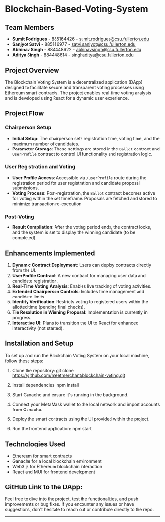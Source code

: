 # Blockchain-Based-Voting-System

## Team Members

- **Sumit Rodrigues** - 885164426 - sumit.rodrigues@csu.fullerton.edu
- **Sanjyot Satvi** - 885146977 - satvi.sanjyot@csu.fullerton.edu
- **Abhinav Singh** - 884448622 - abhinavsingh@csu.fullerton.edu
- **Aditya Singh** - 884448614 - singhaditya@csu.fullerton.edu

## Project Overview

The Blockchain Voting System is a decentralized application (DApp) designed to facilitate secure and transparent voting processes using Ethereum smart contracts. The project enables real-time voting analysis and is developed using React for a dynamic user experience.

## Project Flow

### Chairperson Setup
- **Initial Setup**: The chairperson sets registration time, voting time, and the maximum number of candidates.
- **Parameter Storage**: These settings are stored in the `Ballot` contract and `UserProfile` contract to control UI functionality and registration logic.

### User Registration and Voting
- **User Profile Access**: Accessible via `/userProfile` route during the registration period for user registration and candidate proposal submissions.
- **Voting Process**: Post-registration, the `Ballot` contract becomes active for voting within the set timeframe. Proposals are fetched and stored to minimize transaction re-execution.

### Post-Voting
- **Result Compilation**: After the voting period ends, the contract locks, and the system is set to display the winning candidate (to be completed).

## Enhancements Implemented

1. **Dynamic Contract Deployment**: Users can deploy contracts directly from the UI.
2. **UserProfile Contract**: A new contract for managing user data and candidate registration.
3. **Real-Time Voting Analysis**: Enables live tracking of voting activities.
4. **Extended Chairperson Controls**: Includes time management and candidate limits.
5. **Identity Verification**: Restricts voting to registered users within the allotted time (pending final checks).
6. **Tie Resolution in Winning Proposal**: Implementation is currently in progress.
7. **Interactive UI**: Plans to transition the UI to React for enhanced interactivity (not started).

## Installation and Setup

To set up and run the Blockchain Voting System on your local machine, follow these steps:

1. Clone the repository:
   git clone https://github.com/meetmerchant/blockchain-voting.git

2. Install dependencies:
   npm install

3. Start Ganache and ensure it's running in the background.

4. Connect your MetaMask wallet to the local network and import accounts from Ganache.

5. Deploy the smart contracts using the UI provided within the project.

6. Run the frontend application:
   npm start

## Technologies Used

- Ethereum for smart contracts
- Ganache for a local blockchain environment
- Web3.js for Ethereum blockchain interaction
- React and MUI for frontend development

## GitHub Link to the DApp: 

Feel free to dive into the project, test the functionalities, and push improvements or bug fixes. If you encounter any issues or have suggestions, don't hesitate to reach out or contribute directly to the repo.

---
